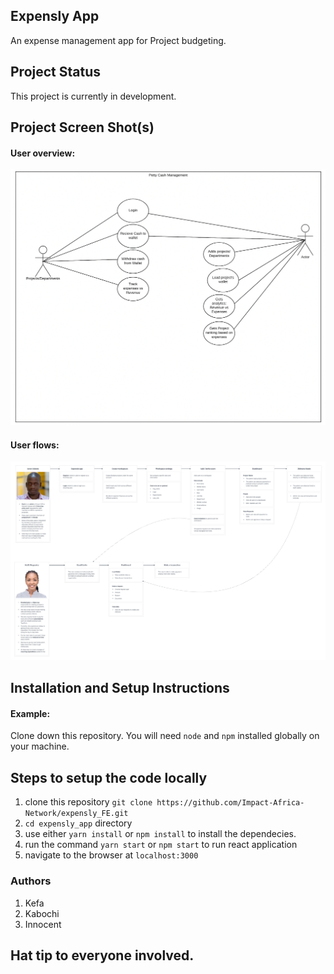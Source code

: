 ## Expensly App

An expense management app for Project budgeting.

## Project Status

This project is currently in development. 

## Project Screen Shot(s)

#### User overview: 

![user Overview](https://github.com/Impact-Africa-Network/expensly_FE/blob/main/Images/Overview.png)

#### User flows: 

![user roadmap](https://github.com/Impact-Africa-Network/expensly_FE/blob/main/Images/expensly_user_flow.png)

## Installation and Setup Instructions

#### Example:  

Clone down this repository. You will need `node` and `npm` installed globally on your machine.  

## Steps to setup the code locally
1. clone this repository `git clone https://github.com/Impact-Africa-Network/expensly_FE.git`
2. `cd expensly_app` directory
3. use either `yarn install` or `npm install` to install the dependecies.
4. run the command `yarn start` or `npm start` to run react application
5. navigate to the browser at `localhost:3000`


### Authors
1. Kefa
2. Kabochi
3. Innocent

## Hat tip to everyone involved.
